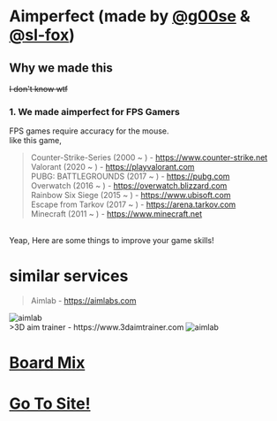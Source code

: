 # Aimperfect (made by <a href="https://github.com/g00se">@g00se</a> & <a href="https://github.com/sl-fox">@sl-fox</a>)
## Why we made this
~~I don't know wtf~~
### 1. We made aimperfect for FPS Gamers
FPS games require accuracy for the mouse.  
like this game,  
>Counter-Strike-Series (2000 ~ ) - https://www.counter-strike.net  
>Valorant (2020 ~ ) - https://playvalorant.com  
>PUBG: BATTLEGROUNDS (2017 ~ ) - https://pubg.com  
>Overwatch (2016 ~ ) - https://overwatch.blizzard.com  
>Rainbow Six Siege (2015 ~ ) - https://www.ubisoft.com  
>Escape from Tarkov (2017 ~ ) - https://arena.tarkov.com  
>Minecraft (2011 ~ ) - https://www.minecraft.net
<br>
Yeap, Here are some things to improve your game skills!

# similar services
>Aimlab - https://aimlabs.com  
<img src="https://images.sftcdn.net/images/t_app-cover-l,f_auto/p/cc6429cf-5327-4efd-8454-4266a3de823f/1168767427/aim-lab-e1.jpg" alt="aimlab">
<br>
>3D aim trainer - https://www.3daimtrainer.com
<img src="https://api.duniagames.co.id/api/content/upload/file/10767947051606210323.JPG" alt="aimlab">

# <a href="https://boardmix.com/app/editor/t4j8EOFnpAgQ4DCU5Kc2Nw?inviteCode=P5mz3y">Board Mix</a>
# <a href="https://aimperfect.github.io">Go To Site!</a>
